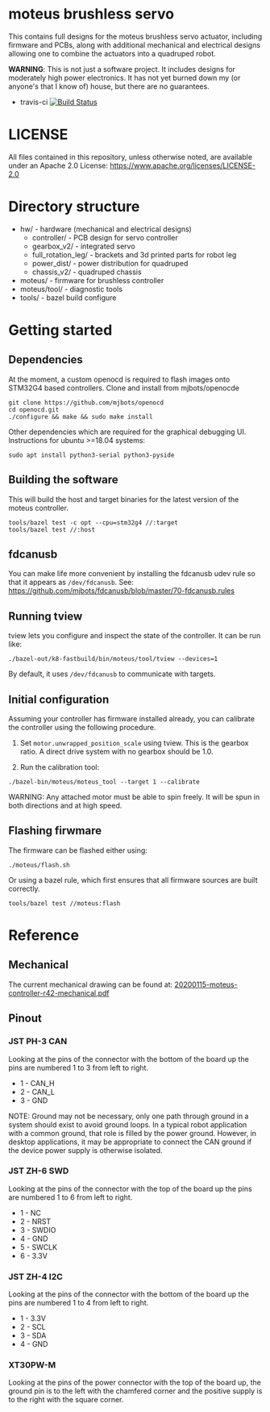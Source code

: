 # moteus brushless servo #

This contains full designs for the moteus brushless servo actuator,
including firmware and PCBs, along with additional mechanical and
electrical designs allowing one to combine the actuators into a
quadruped robot.

**WARNING**: This is not just a software project.  It includes designs
for moderately high power electronics.  It has not yet burned down my
(or anyone's that I know of) house, but there are no guarantees.

 * travis-ci [![Build Status](https://travis-ci.org/mjbots/moteus.svg?branch=master)](https://travis-ci.org/mjbots/moteus)

# LICENSE #

All files contained in this repository, unless otherwise noted, are
available under an Apache 2.0 License:
https://www.apache.org/licenses/LICENSE-2.0

# Directory structure #

* hw/ - hardware (mechanical and electrical designs)
  * controller/ - PCB design for servo controller
  * gearbox_v2/ - integrated servo
  * full_rotation_leg/ - brackets and 3d printed parts for robot leg
  * power_dist/ - power distribution for quadruped
  * chassis_v2/ - quadruped chassis
* moteus/ - firmware for brushless controller
* moteus/tool/ - diagnostic tools
* tools/ - bazel build configure

# Getting started #

## Dependencies ##

At the moment, a custom openocd is required to flash images onto STM32G4 based controllers.  Clone and install from mjbots/openocde

```
git clone https://github.com/mjbots/openocd
cd openocd.git
./configure && make && sudo make install
```

Other dependencies which are required for the graphical debugging UI.  Instructions for ubuntu >=18.04 systems:

```
sudo apt install python3-serial python3-pyside
```

## Building the software ##

This will build the host and target binaries for the latest version of
the moteus controller.

```
tools/bazel test -c opt --cpu=stm32g4 //:target
tools/bazel test //:host
```

## fdcanusb ##

You can make life more convenient by installing the fdcanusb udev rule
so that it appears as `/dev/fdcanusb`.  See:
https://github.com/mjbots/fdcanusb/blob/master/70-fdcanusb.rules

## Running tview ##

tview lets you configure and inspect the state of the controller.  It
can be run like:

```
./bazel-out/k8-fastbuild/bin/moteus/tool/tview --devices=1
```

By default, it uses `/dev/fdcanusb` to communicate with targets.

## Initial configuration ##

Assuming your controller has firmware installed already, you can
calibrate the controller using the following procedure.

1. Set `motor.unwrapped_position_scale` using tview.  This is the
   gearbox ratio.  A direct drive system with no gearbox should be
   1.0.

2. Run the calibration tool:

```
./bazel-bin/moteus/moteus_tool --target 1 --calibrate
```

WARNING: Any attached motor must be able to spin freely.  It will be spun in both directions and at high speed.

## Flashing firwmare ##

The firmware can be flashed either using:

```
./moteus/flash.sh
```

Or using a bazel rule, which first ensures that all firmware sources
are built correctly.

```
tools/bazel test //moteus:flash
```

# Reference #

## Mechanical ##

The current mechanical drawing can be found at: [20200115-moteus-controller-r42-mechanical.pdf](https://github.com/mjbots/moteus/blob/master/hw/controller/r4.2/20200115-moteus-controller-r42-mechanical.pdf)

## Pinout ##

### JST PH-3 CAN ###

Looking at the pins of the connector with the bottom of the board up
the pins are numbered 1 to 3 from left to right.

 * 1 - CAN_H
 * 2 - CAN_L
 * 3 - GND

NOTE: Ground may not be necessary, only one path through ground in a
system should exist to avoid ground loops.  In a typical robot
application with a common ground, that role is filled by the power
ground.  However, in desktop applications, it may be appropriate to
connect the CAN ground if the device power supply is otherwise
isolated.

### JST ZH-6 SWD ###

Looking at the pins of the connector with the top of the board up the
pins are numbered 1 to 6 from left to right.

 * 1 - NC
 * 2 - NRST
 * 3 - SWDIO
 * 4 - GND
 * 5 - SWCLK
 * 6 - 3.3V

### JST ZH-4 I2C ###

Looking at the pins of the connector with the bottom of the board up
the pins are numbered 1 to 4 from left to right.

 * 1 - 3.3V
 * 2 - SCL
 * 3 - SDA
 * 4 - GND

### XT30PW-M ###

Looking at the pins of the power connector with the top of the board
up, the ground pin is to the left with the chamfered corner and the
positive supply is to the right with the square corner.
